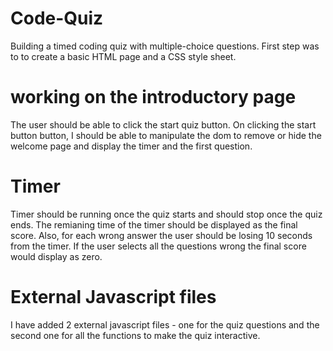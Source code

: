 # Code-Quiz
Building a timed coding quiz with multiple-choice questions.
First step was to  to create a basic HTML page and a CSS style sheet. 

# working on the introductory page
The user should be able to click the start quiz button. On clicking the start button button, I should be able to manipulate the dom to remove or hide the welcome page and display the timer and the first question. 
# Timer 
Timer should be running once the quiz starts and should stop once the quiz ends. The remianing time of the timer should be displayed as the final score. Also, for each wrong answer the user should be losing 10 seconds from the timer. 
If the user selects all the questions wrong the final score would display as zero. 
# External Javascript files
I have added 2 external javascript files - one for the quiz questions and the second one for all the functions to make the quiz interactive. 


